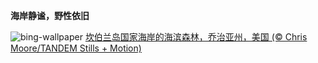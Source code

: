 
**海岸静谧，野性依旧**

![bing-wallpaper](https://www.bing.com/th?id=OHR.CumberlandOaks_ZH-CN7265906780_1920x1080.jpg)
[坎伯兰岛国家海岸的海滨森林，乔治亚州，美国 (© Chris Moore/TANDEM Stills + Motion)](https://www.bing.com/search?q=%E5%9D%8E%E4%BC%AF%E5%85%B0%E5%B2%9B%E5%9B%BD%E5%AE%B6%E6%B5%B7%E5%B2%B8&amp;form=hpcapt&amp;mkt=zh-cn)
  